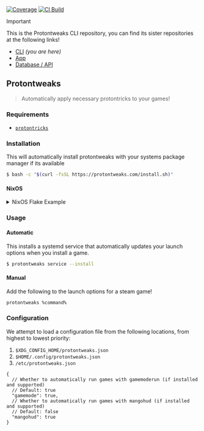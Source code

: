 [![Coverage][coverage-image]][coverage-url] [![CI Build][github-actions-image]][github-actions-url]

> [!IMPORTANT]  
> This is the Protontweaks CLI repository, you can find its sister repositories at the following links!

- [CLI](https://github.com/rain-cafe/protontweaks) _(you are here)_
- [App](https://github.com/rain-cafe/protontweaks-ui)
- [Database / API](https://github.com/rain-cafe/protontweaks-db)

## Protontweaks

> Automatically apply necessary protontricks to your games!

### Requirements

- [`protontricks`](https://github.com/Matoking/protontricks)

### Installation

This will automatically install protontweaks with your systems package manager if its available

```sh
$ bash -c "$(curl -fsSL https://protontweaks.com/install.sh)"
```

#### NixOS

<details>
  <summary>NixOS Flake Example</summary>

```nix
{
  description = "NixOS Example";

  inputs = {
    nixpkgs.url = "github:NixOS/nixpkgs/nixos-unstable";
    protontweaks.url = "github:rain-cafe/protontweaks/main";
    protontweaks.inputs.nixpkgs.follows = "nixpkgs";
  };

  outputs = { self, nixpkgs, ... } @ inputs: {
    nixosConfigurations =
      let
        inherit (self) outputs;
        inherit (nixpkgs.lib) nixosSystem;
      in
      {
        your-hostname = nixosSystem {
          specialArgs = { inherit inputs outputs; };

          modules = [
            # This is just an example, you can obviously format this however you want!
            ({ pkgs, ... }: {
              imports = [
                inputs.protontweaks.nixosModules.protontweaks
              ];

              nixpkgs = {
                overlays = [
                  inputs.protontweaks.overlay
                ];
              };

              # This will install protontweaks and enable the watch service that automatically updates the launch options
              services.protontweaks.enable = true;
            })
            # Your NixOS Modules here...
            ../defaults/configuration.nix
          ];
        };
      };
  };
}
```

</details>

### Usage

#### Automatic

This installs a systemd service that automatically updates your launch options when you install a game.

```sh
$ protontweaks service --install
```

#### Manual

Add the following to the launch options for a steam game!

```sh
protontweaks %command%
```

### Configuration

We attempt to load a configuration file from the following locations, from highest to lowest priority:

1. `$XDG_CONFIG_HOME/protontweaks.json`
2. `$HOME/.config/protontweaks.json`
3. `/etc/protontweaks.json`

```jsonc
{
  // Whether to automatically run games with gamemoderun (if installed and supported)
  // Default: true
  "gamemode": true,
  // Whether to automatically run games with mangohud (if installed and supported)
  // Default: false
  "mangohud": true
}
```

[github-actions-image]: https://img.shields.io/github/actions/workflow/status/rain-cafe/protontweaks/ci.yml?event=push
[github-actions-url]: https://github.com/rain-cafe/protontweaks/actions/workflows/ci.yml?query=branch%3Amain
[coverage-image]: https://img.shields.io/codecov/c/github/rain-cafe/protontweaks
[coverage-url]: https://app.codecov.io/gh/rain-cafe/protontweaks
[maintainability-image]: https://img.shields.io/codeclimate/maintainability/rain-cafe/protontweaks
[maintainability-url]: https://codeclimate.com/github/rain-cafe/protontweaks/maintainability
